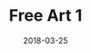 ---
title: Free Art 1
date: '2018-03-25'
thumb_image: images/mar-3yo/free-art1.jpg
thumb_image_alt: Free Art 1
image: images/mar-3yo/free-art1.jpg
image_alt: Free Art 1
template: project
---	